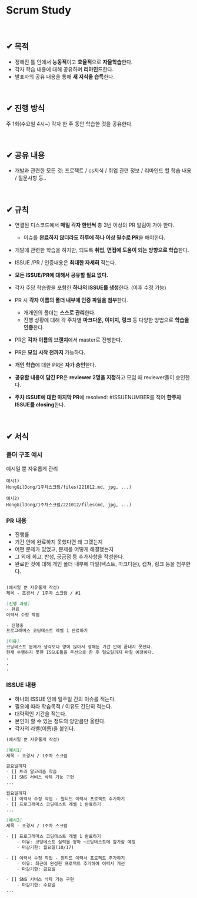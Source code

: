 # Scrum Study

<br>

## ✔ 목적
- 정해진 틀 안에서 **능동적**이고 **효율적**으로 **자율학습**한다.
- 각자 학습 내용에 대해 공유하며 **리마인드**한다.
- 발표자의 공유 내용을 통해 **새 지식을 습득**한다.

<br>

## ✔ 진행 방식
주 1회(수요일 4시~) 각자 한 주 동안 학습한 것을 공유한다.

<br>

## ✔ 공유 내용
- 개발과 관련한 모든 것: 프로젝트 / cs지식 / 취업 관련 정보 / 리마인드 할 학습 내용 / 질문사항 등..

<br>

## ✔ 규칙
- 연결된 디스코드에서 **매일 각자 한번씩** 총 3번 이상의 PR 알림이 가야 한다.
    - 이슈를 **완료하지 않더라도 하루에 하나 이상 필수로 PR**을 해야한다.
- 개발에 관련한 학습을 하지만, 되도록 **취업, 면접에 도움이 되는 방향으로 학습**한다.
- ISSUE /PR / 인증내용은 **최대한 자세히** 적는다.
- **모든 ISSUE/PR에 대해서 공유할 필요 없다.**

- 각자 주당 학습량을 포함한 **하나의 ISSUE를 생성**한다. (이후 수정 가능)
- PR 시 **각자 이름의 폴더 내부에 인증 파일을 첨부**한다.
    - 개개인의 폴더는 **스스로 관리**한다.
    - 진행 상황에 대해 각 주차별 **마크다운, 이미지, 링크** 등 다양한 방법으로 **학습을 인증**한다.
- PR은 **각자 이름의 브랜치**에서 master로 진행한다. 
- PR은 **모임 시작 전까지** 가능하다.
- **개인 학습**에 대한 PR은 **자가 승인**한다.
- **공유할 내용이 담긴 PR**은 **reviewer 2명을 지정**하고 모임 때 reviewer들이 승인한다.
- **주차 ISSUE에 대한 마지막 PR**에 resolved: #ISSUENUMBER를 적어 **한주차 ISSUE를 closing**한다.

<br>

## ✔ 서식

### 폴더 구조 예시
예시일 뿐 자유롭게 관리
```
예시1)
HongGilDong/1주차스크럼/files(221012.md, jpg, ...)

예시2)
HongGilDong/1주차스크럼/221012/files(md, jpg, ...)
```

### PR 내용
  - 진행률
  - 기간 안에 완료하지 못했다면 왜 그랬는지
  - 어떤 문제가 있었고, 문제를 어떻게 해결했는지
  - 그 외에 회고, 반성, 궁금점 등 추가사항을 작성한다.
  - 완료한 것에 대해 개인 폴더 내부에 파일(텍스트, 마크다운), 캡쳐, 링크 등을 첨부한다.

```markdown

(예시일 뿐 자유롭게 작성)
제목 - 조경서 / 1주차 스크럼 / #1

[진행 과정]
- 완료
이력서 수정 작업

- 진행중
프로그래머스 코딩테스트 레벨 1 완료하기

[이유]
코딩테스트 문제가 생각보다 양이 많아서 정해둔 기간 안에 끝내지 못했다.
현재 수행하지 못한 ISSUE들을 우선으로 한 후 일요일까지 마칠 예정이다.
.
.
.

```

### ISSUE 내용
  - 하나의 ISSUE 안에 일주일 간의 이슈를 적는다.
  - 필요에 따라 학습목적 / 이유도 간단히 적는다.
  - 대략적인 기간을 적는다.
  - 본인이 할 수 있는 정도의 양만큼만 올린다.
  - 각자의 라벨(이름)을 붙인다.

```markdown
(예시일 뿐 자유롭게 작성)

[예시1]
제목 - 조경서 / 1주차 스크럼

금요일까지
- [] 트리 알고리즘 학습
- [] SNS 서비스 삭제 기능 구현
...

월요일까지
- [] 이력서 수정 작업 - 원티드 이력서 프로젝트 추가하기
- [] 프로그래머스 코딩테스트 레벨 1 완료하기
...

[예시2]
제목 - 조경서 / 1주차 스크럼

- [] 프로그래머스 코딩테스트 레벨 1 완료하기
	- 이유: 코딩테스트 실력을 쌓아 ~코딩테스트에 참가할 예정
	- 마감기한: 월요일(10/17)

- [] 이력서 수정 작업 - 원티드 이력서 프로젝트 추가하기
	- 이유: 최근에 완성한 프로젝트 추가하여 이력서 개선
	- 마감기한: 금요일

- [] SNS 서비스 삭제 기능 구현
	- 마감기한: 수요일
...
```
